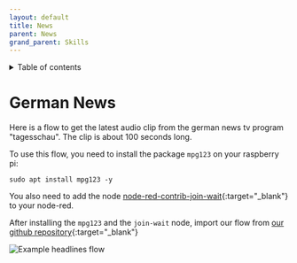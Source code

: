 ```yaml
---
layout: default
title: News
parent: News
grand_parent: Skills
---
```

<details close markdown="block">
  <summary>
    Table of contents
  </summary>
  {: .text-delta }
1. TOC
{:toc}
</details>

# German News

Here is a flow to get the latest audio clip from the german news tv program "tagesschau". The clip is about
100 seconds long. 

To use this flow, you need to install the package `mpg123` on your raspberry pi:

`sudo apt install mpg123 -y`

You also need to add the node [node-red-contrib-join-wait](https://flows.nodered.org/node/node-red-contrib-join-wait){:target="_blank"} to your node-red.

After installing the `mpg123` and the `join-wait` node, 
import our flow from [our github repository](https://github.com/th-koeln-intia/ip-sprachassistent-team4/blob/master/flows/play_news_german_tagesschau_in_100_seconds.json){:target="_blank"}

![Example headlines flow](/assets/play_news_german_tagesschau_in_100_seconds.png)